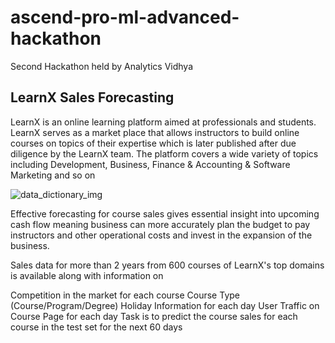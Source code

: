 # ascend-pro-ml-advanced-hackathon
Second Hackathon held by Analytics Vidhya

## LearnX Sales Forecasting
LearnX is an online learning platform aimed at professionals and students. LearnX serves as a market place that allows instructors to build online courses on topics of their expertise which is later published after due diligence by the LearnX team. The platform covers a wide variety of topics including Development, Business, Finance & Accounting & Software Marketing and so on

![data_dictionary_img](https://github.com/khoin-byte/ascend-pro-ml-advanced-hackathon/tree/main/readme_images/data_dictionary.png)

Effective forecasting for course sales gives essential insight into upcoming cash flow meaning business can more accurately plan the budget to pay instructors and other operational costs and invest in the expansion of the business.

Sales data for more than 2 years from 600 courses of LearnX's top domains is available along with information on

Competition in the market for each course
Course Type (Course/Program/Degree)
Holiday Information for each day
User Traffic on Course Page for each day
Task is to predict the course sales for each course in the test set for the next 60 days
